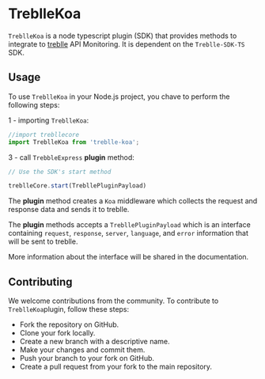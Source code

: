 # TreblleKoa

`TreblleKoa` is a node typescript plugin (SDK) that provides methods to integrate to [treblle](https://www.treblle.com/) API Monitoring. It is dependent on the `Treblle-SDK-TS` SDK. 




## Usage
To use `TreblleKoa` in your Node.js project, you chave to perform the following steps:

1 - importing `TreblleKoa`:

```typescript
//import trebllecore
import TreblleKoa from 'treblle-koa';
```

3 - call `TrebbleExpress` <b>plugin</b> method:

```typescript
// Use the SDK's start method

treblleCore.start(TrebllePluginPayload)
```
The <b>plugin</b> method creates a `Koa` middleware which collects the request and response data and sends it to treblle.


The <b>plugin</b> methods accepts a `TrebllePluginPayload` which is an interface containing `request`, `response`, `server`, `language`, and `error` information that will be sent to treblle.


More information about the interface will be shared in the documentation.



## Contributing

We welcome contributions from the community. To contribute to ``TreblleKoa``plugin, follow these steps:

* Fork the repository on GitHub.
* Clone your fork locally.
* Create a new branch with a descriptive name.
* Make your changes and commit them.
* Push your branch to your fork on GitHub.
* Create a pull request from your fork to the main repository.